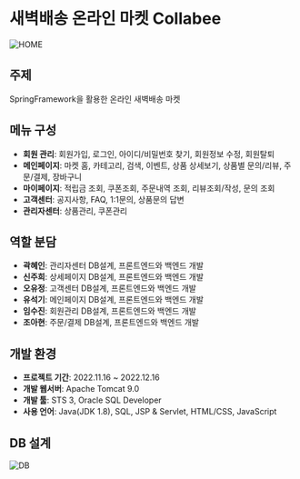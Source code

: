 
# 새벽배송 온라인 마켓 Collabee
![HOME](https://user-images.githubusercontent.com/104578954/208939914-010252f8-3c7e-40fc-b7db-86557b80c1b4.png)

## 주제
SpringFramework을 활용한 온라인 새벽배송 마켓

## 메뉴 구성
+ **회원 관리**: 회원가입, 로그인, 아이디/비밀번호 찾기, 회원정보 수정, 회원탈퇴
+ **메인페이지**: 마켓 홈, 카테고리, 검색, 이벤트, 상품 상세보기, 상품별 문의/리뷰, 주문/결제, 장바구니
+ **마이페이지**: 적립금 조회, 쿠폰조회, 주문내역 조회, 리뷰조회/작성, 문의 조회
+ **고객센터**: 공지사항, FAQ, 1:1문의, 상품문의 답변
+ **관리자센터**: 상품관리, 쿠폰관리

## 역할 분담
+ **곽혜인**: 관리자센터 DB설계, 프론트엔드와 백엔드 개발
+ **신주희**: 상세페이지 DB설계, 프론트엔드와 백엔드 개발
+ **오유정**: 고객센터   DB설계, 프론트엔드와 백엔드 개발
+ **유석기**: 메인페이지 DB설계, 프론트엔드와 백엔드 개발
+ **임수진**: 회원관리  DB설계, 프론트엔드와 백엔드 개발
+ **조아현**: 주문/결제 DB설계, 프론트엔드와 백엔드 개발

## 개발 환경
+ **프로젝트 기간**: 2022.11.16 ~ 2022.12.16
+ **개발 웹서버**: Apache Tomcat 9.0
+ **개발 툴**: STS 3, Oracle SQL Developer
+ **사용 언어**: Java(JDK 1.8), SQL, JSP & Servlet, HTML/CSS, JavaScript

## DB 설계
![DB](https://user-images.githubusercontent.com/104578954/208939640-3ea143ef-4288-448c-b964-b7db7f7c5e67.png)





